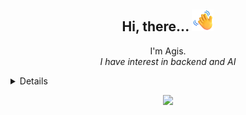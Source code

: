 <h2 align="center">Hi, there... <img src="assets/waving-hand.png" width="35px" alt="👋"></h2>

<p align="center">
  I'm Agis. <br>
  <i>I have interest in backend and AI</i>
</p>



<details>

  <h3>I Used Daily</h3>
  <p>
    <img src="https://img.shields.io/badge/-Fedora-51A2DA?style=for-the-badgee&logo=fedora&logoColor=white"/>
    <img src="https://img.shields.io/badge/-VSCode-007ACC?style=for-the-badgee&logo=visualstudiocode"/>
    <img src="https://img.shields.io/badge/-Git-F05032?style=for-the-badgee&logo=git&logoColor=white"/>
  </p>

  <h3>Currently Learning</h3>
  <p>
    <img src="https://img.shields.io/badge/-React-61DAFB?style=for-the-badgee&logo=react&logoColor=black"/>
    <img src="https://img.shields.io/badge/-Vue.js-4FC08D?style=for-the-badgee&logo=vue.js&logoColor=white"/>
    <img src="https://img.shields.io/badge/-Django-092E20?style=for-the-badgee&logo=django"/>
  </p>
  
  <h3>Tech Stack</h3>
  <p>
    <img src="https://img.shields.io/badge/-JavaScript-F7DF1E?style=for-the-badgee&logo=javascript&logoColor=black"/>
    <img src="https://img.shields.io/badge/-PHP-777BB4?style=for-the-badgee&logo=php&logoColor=white"/>
    <img src="https://img.shields.io/badge/-CodeIgniter-2b2b2b?style=for-the-badgee&logo=codeigniter"/>
    <img src="https://img.shields.io/badge/-C++-00599C?style=for-the-badgee&logo=cplusplus"/>
    <img src="https://img.shields.io/badge/-MySQL-4479A1?style=for-the-badgee&logo=mysql&logoColor=white"/>
    <img src="https://img.shields.io/badge/-PostGreSQL-4169E1?style=for-the-badgee&logo=postgresql&logoColor=white"/>
    <img src="https://img.shields.io/badge/-Docker-2496ED?style=for-the-badgee&logo=docker&logoColor=white"/>
    <img src="https://img.shields.io/badge/-Solidity-363636?style=for-the-badgee&logo=solidity"/>
    <img src="https://img.shields.io/badge/-Laravel-FF2D20?style=for-the-badgee&logo=laravel&logoColor=white"/>
    <img src="https://img.shields.io/badge/-Go-00ADD8?style=for-the-badgee&logo=go&logoColor=white"/>
  </p>

  <p align="center">
    <a href="https://github.com/anuraghazra/github-readme-stats">
      <img height=200 src="https://github-readme-stats.vercel.app/api/top-langs/?username=agismandala007&layout=compact&theme=gotham"/>
      <img height=200 src="https://github-readme-stats.vercel.app/api?username=agismandala007&show_icons=true&theme=gotham"/>
    </a>
  </p>  
</details>

<p align="center">
  <a href="https://github.com/agismandala007">
    <img src="https://komarev.com/ghpvc/?username=agismandala007&color=blue&style=flat&label=Profile+Count" />
  </a>
</p>
